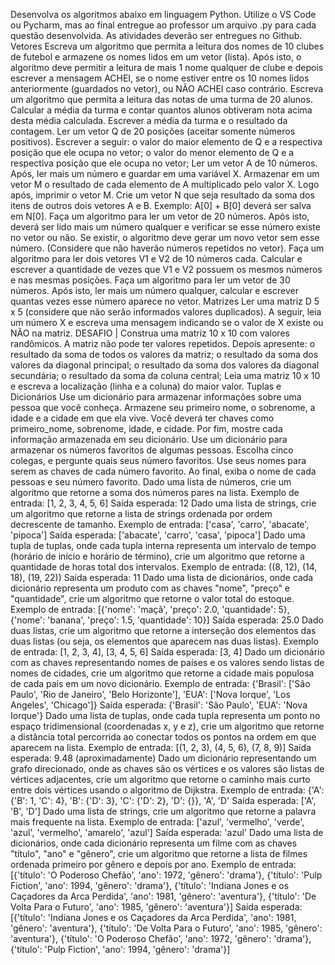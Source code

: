 Desenvolva os algoritmos abaixo em linguagem Python. Utilize o VS Code ou Pycharm, mas ao final entregue ao professor um arquivo .py para cada questão desenvolvida. As atividades deverão ser entregues no Github.
Vetores
Escreva um algoritmo que permita a leitura dos nomes de 10 clubes de futebol e armazene os nomes lidos em um vetor (lista). Após isto, o algoritmo deve permitir a leitura de mais 1 nome qualquer de clube e depois escrever a mensagem ACHEI, se o nome estiver entre os 10 nomes lidos anteriormente (guardados no vetor), ou NÃO ACHEI caso contrário.
Escreva um algoritmo que permita a leitura das notas de uma turma de 20 alunos. Calcular a média da turma e contar quantos alunos obtiveram nota acima desta média calculada. Escrever a média da turma e o resultado da contagem.
Ler um vetor Q de 20 posições (aceitar somente números positivos). Escrever a seguir:
o valor do maior elemento de Q e a respectiva posição que ele ocupa no vetor;
o valor do menor elemento de Q e a respectiva posição que ele ocupa no vetor;
Ler um vetor A de 10 números. Após, ler mais um número e guardar em uma variável X. Armazenar em um vetor M o resultado de cada elemento de A multiplicado pelo valor X. Logo após, imprimir o vetor M.
Crie um vetor N que seja resultado da soma dos itens de outros dois vetores A e B. Exemplo: A[0] + B[0] deverá ser salva em N[0].
Faça um algoritmo para ler um vetor de 20 números. Após isto, deverá ser lido mais um número qualquer e verificar se esse número existe no vetor ou não. Se existir, o algoritmo deve gerar um novo vetor sem esse número. (Considere que não haverão números repetidos no vetor).
Faça um algoritmo para ler dois vetores V1 e V2 de 10 números cada. Calcular e escrever a quantidade de vezes que V1 e V2 possuem os mesmos números e nas mesmas posições.
Faça um algoritmo para ler um vetor de 30 números. Após isto, ler mais um número qualquer, calcular e escrever quantas vezes esse número aparece no vetor.
Matrizes
Ler uma matriz D 5 x 5 (considere que não serão informados valores duplicados). A seguir, leia um número X e escreva uma mensagem indicando se o valor de X existe ou NÃO na matriz.
DESAFIO | Construa uma matriz 10 x 10 com valores randômicos. A matriz não pode ter valores repetidos. Depois apresente:
o resultado da soma de todos os valores da matriz;
o resultado da soma dos valores da diagonal principal;
o resultado da soma dos valores da diagonal secundária;
o resultado da soma da coluna central;
Leia uma matriz 10 x 10 e escreva a localização (linha e a coluna) do maior valor.
Tuplas e Dicionários
Use um dicionário para armazenar informações sobre uma pessoa que você conheça. Armazene seu primeiro nome, o sobrenome, a idade e a cidade em que ela vive. Você deverá ter chaves como primeiro_nome, sobrenome, idade, e cidade. Por fim, mostre cada informação armazenada em seu dicionário.
Use um dicionário para armazenar os números favoritos de algumas pessoas. Escolha cinco colegas, e pergunte quais seus número favoritos. Use seus nomes para serem as chaves de cada número favorito. Ao final, exiba o nome de cada pessoas e seu número favorito.
Dado uma lista de números, crie um algoritmo que retorne a soma dos números pares na lista.
Exemplo de entrada: [1, 2, 3, 4, 5, 6]
Saída esperada: 12
Dado uma lista de strings, crie um algoritmo que retorne a lista de strings ordenada por ordem decrescente de tamanho.
Exemplo de entrada: ['casa', 'carro', 'abacate', 'pipoca']
Saída esperada: ['abacate', 'carro', 'casa', 'pipoca']
Dado uma tupla de tuplas, onde cada tupla interna representa um intervalo de tempo (horário de início e horário de término), crie um algoritmo que retorne a quantidade de horas total dos intervalos.
Exemplo de entrada: ((8, 12), (14, 18), (19, 22))
Saída esperada: 11
Dado uma lista de dicionários, onde cada dicionário representa um produto com as chaves "nome", "preço" e "quantidade", crie um algoritmo que retorne o valor total do estoque.
Exemplo de entrada: [{'nome': 'maçã', 'preço': 2.0, 'quantidade': 5}, {'nome': 'banana', 'preço': 1.5, 'quantidade': 10}]
Saída esperada: 25.0
Dado duas listas, crie um algoritmo que retorne a interseção dos elementos das duas listas (ou seja, os elementos que aparecem nas duas listas).
Exemplo de entrada: [1, 2, 3, 4], [3, 4, 5, 6]
Saída esperada: [3, 4]
Dado um dicionário com as chaves representando nomes de países e os valores sendo listas de nomes de cidades, crie um algoritmo que retorne a cidade mais populosa de cada país em um novo dicionário.
Exemplo de entrada: {'Brasil': ['São Paulo', 'Rio de Janeiro', 'Belo Horizonte'], 'EUA': ['Nova Iorque', 'Los Angeles', 'Chicago']}
Saída esperada: {'Brasil': 'São Paulo', 'EUA': 'Nova Iorque'}
Dado uma lista de tuplas, onde cada tupla representa um ponto no espaço tridimensional (coordenadas x, y e z), crie um algoritmo que retorne a distância total percorrida ao conectar todos os pontos na ordem em que aparecem na lista.
Exemplo de entrada: [(1, 2, 3), (4, 5, 6), (7, 8, 9)]
Saída esperada: 9.48 (aproximadamente)
Dado um dicionário representando um grafo direcionado, onde as chaves são os vértices e os valores são listas de vértices adjacentes, crie um algoritmo que retorne o caminho mais curto entre dois vértices usando o algoritmo de Dijkstra.
Exemplo de entrada: {'A': {'B': 1, 'C': 4}, 'B': {'D': 3}, 'C': {'D': 2}, 'D': {}}, 'A', 'D'
Saída esperada: ['A', 'B', 'D']
Dado uma lista de strings, crie um algoritmo que retorne a palavra mais frequente na lista.
Exemplo de entrada: ['azul', 'vermelho', 'verde', 'azul', 'vermelho', 'amarelo', 'azul']
Saída esperada: 'azul'
Dado uma lista de dicionários, onde cada dicionário representa um filme com as chaves "título", "ano" e "gênero", crie um algoritmo que retorne a lista de filmes ordenada primeiro por gênero e depois por ano.
Exemplo de entrada: [{'título': 'O Poderoso Chefão', 'ano': 1972, 'gênero': 'drama'}, {'título': 'Pulp Fiction', 'ano': 1994, 'gênero': 'drama'}, {'título': 'Indiana Jones e os Caçadores da Arca Perdida', 'ano': 1981, 'gênero': 'aventura'}, {'título': 'De Volta Para o Futuro', 'ano': 1985, 'gênero': 'aventura'}]
Saída esperada: [{'título': 'Indiana Jones e os Caçadores da Arca Perdida', 'ano': 1981, 'gênero': 'aventura'}, {'título': 'De Volta Para o Futuro', 'ano': 1985, 'gênero': 'aventura'}, {'título': 'O Poderoso Chefão', 'ano': 1972, 'gênero': 'drama'}, {'título': 'Pulp Fiction', 'ano': 1994, 'gênero': 'drama'}]
